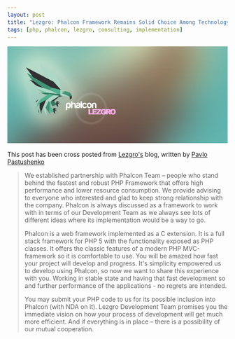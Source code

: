 ```yaml
---
layout: post
title: "Lezgro: Phalcon Framework Remains Solid Choice Among Technology Stack We Work With!"
tags: [php, phalcon, lezgro, consulting, implementation]
---
```


![image](/assets/files/2014-10-21-phalcon-lezgro.png)

This post has been cross posted from [Lezgro's](http://lezgro.com/phalcon-framework-for-superior-development/) blog, written by [Pavlo Pastushenko](http://lezgro.com/author/ppas/ "Posts by Pavlo Pastushenko")

> We established partnership with Phalcon Team – people who stand behind the fastest and robust PHP Framework that offers high performance and lower resource consumption. We provide advising to everyone who interested and glad to keep strong relationship with the company. Phalcon is always discussed as a framework to work with in terms of our Development Team as we always see lots of different ideas where its implementation would be a way to go.
> 
> Phalcon is a web framework implemented as a C extension. It is a full stack framework for PHP 5 with the functionality exposed as PHP classes. It offers the classic features of a modern PHP MVC-framework so it is comfortable to use. You will be amazed how fast your project will develop and progress. It's simplicity empowered us to develop using Phalcon, so now we want to share this experience with you. Working in stable state and having that fast development so and further performance of the applications - no regrets are intended.
> 
> You may submit your PHP code to us for its possible inclusion into Phalcon (with NDA on it). Lezgro Development Team promises you the immediate vision on how your process of development will get much more efficient. And if everything is in place – there is a possibility of our mutual cooperation.
